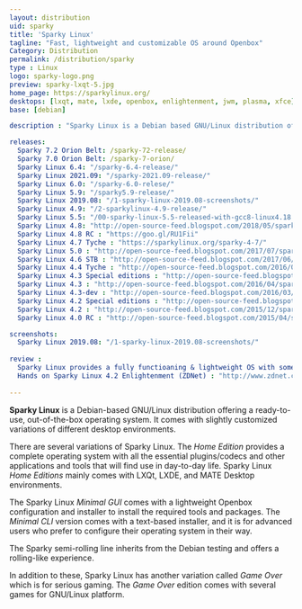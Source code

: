 ```yaml
---
layout: distribution
uid: sparky
title: 'Sparky Linux'
tagline: "Fast, lightweight and customizable OS around Openbox"
Category: Distribution
permalink: /distribution/sparky
type : Linux
logo: sparky-logo.png
preview: sparky-lxqt-5.jpg
home_page: https://sparkylinux.org/
desktops: [lxqt, mate, lxde, openbox, enlightenment, jwm, plasma, xfce]
base: [debian]

description : "Sparky Linux is a Debian based GNU/Linux distribution offering a ready to use, out of the box operating system. Stories, reviews and updates on Sparky Linux project."

releases:
  Sparky 7.2 Orion Belt: /sparky-72-release/
  Sparky 7.0 Orion Belt: /sparky-7-orion/
  Sparky Linux 6.4: "/sparky-6.4-release/"
  Sparky Linux 2021.09: "/sparky-2021.09-release/"
  Sparky Linux 6.0: "/sparky-6.0-relese/"
  Sparky Linux 5.9: "/sparky5.9-release/"
  Sparky Linux 2019.08: "/1-sparky-linux-2019.08-screenshots/"
  Sparky Linux 4.9: "/2-sparkylinux-4.9-release/"
  Sparky Linux 5.5: "/00-sparky-linux-5.5-released-with-gcc8-linux4.18.6-and-more/"
  Sparky Linux 4.8: "http://open-source-feed.blogspot.com/2018/05/sparky-linux-48-released-with-updated.html"
  Sparky Linux 4.8 RC : "https://goo.gl/RU1Fii"
  Sparky Linux 4.7 Tyche : "https://sparkylinux.org/sparky-4-7/"
  Sparky Linux 5.0 : "http://open-source-feed.blogspot.com/2017/07/sparky-linux-50-released-based-on.html"
  Sparky Linux 4.6 STB : "http://open-source-feed.blogspot.com/2017/06/sparky-linux-46-stb-is-available-now.html"
  Sparky Linux 4.4 Tyche : "http://open-source-feed.blogspot.com/2016/08/sparkylinux-44-tyche-released-in-5.html"
  Sparky Linux 4.3 Special editions : "http://open-source-feed.blogspot.com/2016/05/sparkylinux-43-special-editions.html"
  Sparky Linux 4.3 : "http://open-source-feed.blogspot.com/2016/04/sparkylinux-43-tyche-released-with.html"
  Sparky Linux 4.3-dev : "http://open-source-feed.blogspot.com/2016/03/sparky-linux-43-dev3-minimal-iso.html"
  Sparky Linux 4.2 Special editions : "http://open-source-feed.blogspot.com/2015/12/sparkylinux-42-special-editions-released.html"
  Sparky Linux 4.2 : "http://open-source-feed.blogspot.com/2015/12/sparkylinux-42-tyche-released.html"
  Sparky Linux 4.0 RC : "http://open-source-feed.blogspot.com/2015/04/sparkylinux-40-rc-released.html"

screenshots:
  Sparky Linux 2019.08: "/1-sparky-linux-2019.08-screenshots/"
  
review :
  Sparky Linux provides a fully functioaning & lightweight OS with some glitches (Distrowatch) : "http://distrowatch.com/weekly.php?issue=20171113#sparky"
  Hands on Sparky Linux 4.2 Enlightenment (ZDNet) : "http://www.zdnet.com/article/hands-on-sparky-linux-4-2-enlightenment/"
  
---
```

**Sparky Linux** is a Debian-based GNU/Linux distribution offering a ready-to-use, out-of-the-box operating system. It comes with slightly customized variations of different desktop environments.

There are several variations of Sparky Linux. The *Home Edition* provides a complete operating system with all the essential plugins/codecs and other applications and tools that will find use in day-to-day life. Sparky Linux *Home Editions* mainly comes with LXQt, LXDE, and MATE Desktop environments.

The Sparky Linux *Minimal GUI* comes with a lightweight Openbox configuration and installer to install the required tools and packages. The *Minimal CLI* version comes with a text-based installer, and it is for advanced users who prefer to configure their operating system in their way.

The Sparky semi-rolling line inherits from the Debian testing and offers a rolling-like experience.

In addition to these, Sparky Linux has another variation called *Game Over* which is for serious gaming. The *Game Over* edition comes with several games for GNU/Linux platform.